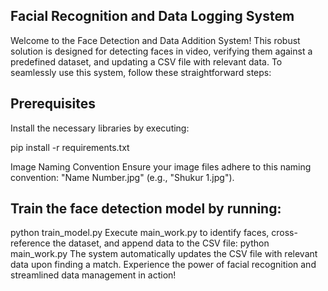 ## Facial Recognition and Data Logging System
Welcome to the Face Detection and Data Addition System! This robust solution is designed for detecting faces in video, verifying them against a predefined dataset, and updating a CSV file with relevant data. To seamlessly use this system, follow these straightforward steps:

## Prerequisites
Install the necessary libraries by executing:

pip install -r requirements.txt

Image Naming Convention
Ensure your image files adhere to this naming convention: "Name Number.jpg" (e.g., "Shukur 1.jpg").

## Train the face detection model by running:
python train_model.py
Execute main_work.py to identify faces, cross-reference the dataset, and append data to the CSV file:
python main_work.py
The system automatically updates the CSV file with relevant data upon finding a match. Experience the power of facial recognition and streamlined data management in action!